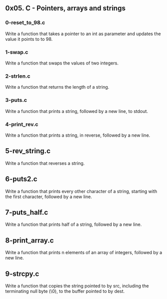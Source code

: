 ## 0x05. C - Pointers, arrays and strings

### 0-reset_to_98.c

Write a function that takes a pointer to an int as parameter and updates the value it points to to 98.

### 1-swap.c

Write a function that swaps the values of two integers.

### 2-strlen.c

Write a function that returns the length of a string.

### 3-puts.c

Write a function that prints a string, followed by a new line, to stdout.

### 4-print_rev.c

Write a function that prints a string, in reverse, followed by a new line.

## 5-rev_string.c

Write a function that reverses a string. 

## 6-puts2.c

Write a function that prints every other character of a string, starting with the first character, followed by a new line.

## 7-puts_half.c

Write a function that prints half of a string, followed by a new line.

## 8-print_array.c

Write a function that prints n elements of an array of integers, followed by a new line.

## 9-strcpy.c

Write a function that copies the string pointed to by src, including the terminating null byte (\0), to the buffer pointed to by dest.

